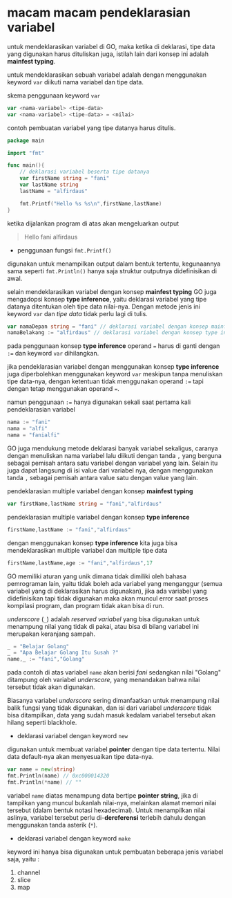# macam macam pendeklarasian variabel

untuk mendeklarasikan variabel di GO, maka ketika di deklarasi, tipe data yang digunakan harus dituliskan juga, istilah lain dari konsep ini adalah **mainfest typing**.

untuk mendeklarasikan sebuah variabel adalah dengan menggunakan keyword `var` diikuti nama variabel dan tipe data.

skema penggunaan keyword `var`

```go
var <nama-variabel> <tipe-data>
var <nama-variabel> <tipe-data> = <nilai>
```

contoh pembuatan variabel yang tipe datanya harus ditulis.

```go
package main

import "fmt"

func main(){
    // deklarasi variabel beserta tipe datanya
    var firstName string = "fani"
    var lastName string
    lastName = "alfirdaus"

    fmt.Printf("Hello %s %s\n",firstName,lastName)
}
```

ketika dijalankan program di atas akan mengeluarkan output

> Hello fani alfirdaus

- penggunaan fungsi `fmt.Printf()`

digunakan untuk menampilkan output dalam bentuk tertentu, kegunaannya sama seperti `fmt.Println()` hanya saja struktur outputnya didefinisikan di awal.

selain mendeklarasikan variabel dengan konsep **mainfest typing** GO juga mengadopsi konsep **type inference**, yaitu deklarasi variabel yang tipe datanya ditentukan oleh tipe data nilai-nya. Dengan metode jenis ini keyword `var` dan _tipe data_ tidak perlu lagi di tulis.

```go
var namaDepan string = "fani" // deklarasi variabel dengan konsep mainfest typing
namaBelakang := "alfirdaus" // deklarasi variabel dengan konsep type inference
```

pada penggunaan konsep **type inference** operand `=` harus di ganti dengan `:=` dan keyword `var` dihilangkan.

jika pendeklarasian variabel dengan menggunakan konsep **type inference** juga diperbolehkan menggunakan keyword `var` meskipun tanpa menuliskan tipe data-nya, dengan ketentuan tidak menggunakan operand `:=` tapi dengan tetap menggunakan operand `=`.

namun penggunaan `:=` hanya digunakan sekali saat pertama kali pendeklarasian variabel

```go
nama := "fani"
nama = "alfi"
nama = "fanialfi"
```

GO juga mendukung metode deklarasi banyak variabel sekaligus, caranya dengan menuliskan nama variabel lalu diikuti dengan tanda `,` yang berguna sebagai pemisah antara satu variabel dengan variabel yang lain. Selain itu juga dapat langsung di isi value dari variabel nya, dengan menggunakan tanda `,` sebagai pemisah antara value satu dengan value yang lain.

pendeklarasian multiple variabel dengan konsep **mainfest typing**

```go
var firstName,lastName string = "fani","alfirdaus"
```

pendeklarasian multiple variabel dengan konsep **type inference**

```go
firstName,lastName := "fani","alfirdaus"
```

dengan menggunakan konsep **type inference** kita juga bisa mendeklarasikan multiple variabel dan multiple tipe data

```go
firstName,lastName,age := "fani","alfirdaus",17
```

GO memiliki aturan yang unik dimana tidak dimiliki oleh bahasa pemrograman lain, yaitu tidak boleh ada variabel yang menganggur (semua variabel yang di deklarasikan harus digunakan), jika ada variabel yang didefinisikan tapi tidak digunakan maka akan muncul error saat proses kompilasi program, dan program tidak akan bisa di run.

_underscore_ (`_`) adalah _reserved variabel_ yang bisa digunakan untuk menampung nilai yang tidak di pakai, atau bisa di bilang variabel ini merupakan keranjang sampah.

```go
_ = "Belajar Golang"
_ = "Apa Belajar Golang Itu Susah ?"
name,_ := "fani","Golang"
```

pada contoh di atas variabel `name` akan berisi _fani_ sedangkan nilai "Golang" ditampung oleh variabel _underscore_, yang menandakan bahwa nilai tersebut tidak akan digunakan.

Biasanya variabel _underscore_ sering dimanfaatkan untuk menampung nilai balik fungsi yang tidak digunakan, dan isi dari variabel _underscore_ tidak bisa ditampilkan, data yang sudah masuk kedalam variabel tersebut akan hilang seperti blackhole.

- deklarasi variabel dengan keyword `new`

digunakan untuk membuat variabel **pointer** dengan tipe data tertentu. Nilai data default-nya akan menyesuaikan tipe data-nya.

```go
var name = new(string)
fmt.Println(name) // 0xc000014320
fmt.Println(*name) // ""
```

variabel `name` diatas menampung data bertipe **pointer string**, jika di tampilkan yang muncul bukanlah nilai-nya, melainkan alamat memori nilai tersebut (dalam bentuk notasi hexadecimal). Untuk menampilkan nilai aslinya, variabel tersebut perlu di-**dereferensi** terlebih dahulu dengan menggunakan tanda asterik (`*`).

- deklarasi variabel dengan keyword `make`

keyword ini hanya bisa digunakan untuk pembuatan beberapa jenis variabel saja, yaitu :

1. channel
2. slice
3. map
